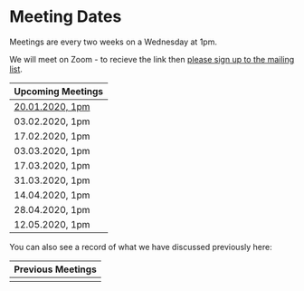 # Meeting Dates 

Meetings are every two weeks on a Wednesday at 1pm.

We will meet on Zoom - to recieve the link then [please sign up to the mailing list](http://eepurl.com/hjkmnX). 

| Upcoming Meetings |
|-------------------|
| [20.01.2020, 1pm](https://github.com/very-good-science/data-ethics-club/blob/main/meetings/2021/20-01-21_meeting.md)   |
| 03.02.2020, 1pm   |
| 17.02.2020, 1pm   |
| 03.03.2020, 1pm   |
| 17.03.2020, 1pm   |
| 31.03.2020, 1pm   |
| 14.04.2020, 1pm   |
| 28.04.2020, 1pm   |
| 12.05.2020, 1pm   |

You can also see a record of what we have discussed previously here:

| Previous Meetings |
|-------------------|
|                   |
